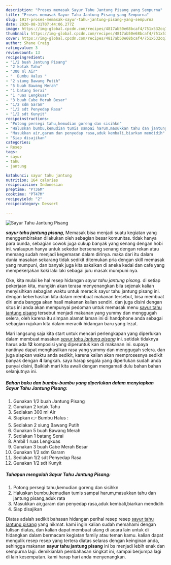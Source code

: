 ```yaml
---
description: "Proses memasak Sayur Tahu Jantung Pisang yang Sempurna"
title: "Proses memasak Sayur Tahu Jantung Pisang yang Sempurna"
slug: 1917-proses-memasak-sayur-tahu-jantung-pisang-yang-sempurna
date: 2020-08-31T07:44:06.277Z
image: https://img-global.cpcdn.com/recipes/4817ab50e68bcaf4/751x532cq70/sayur-tahu-jantung-pisang-foto-resep-utama.jpg
thumbnail: https://img-global.cpcdn.com/recipes/4817ab50e68bcaf4/751x532cq70/sayur-tahu-jantung-pisang-foto-resep-utama.jpg
cover: https://img-global.cpcdn.com/recipes/4817ab50e68bcaf4/751x532cq70/sayur-tahu-jantung-pisang-foto-resep-utama.jpg
author: Shane Craig
ratingvalue: 3
reviewcount: 13
recipeingredient:
- "1/2 buah Jantung Pisang"
- "2 kotak Tahu"
- "300 ml Air"
- "  Bumbu Halus "
- "2 siung Bawang Putih"
- "5 buah Bawang Merah"
- "1 batang Serai"
- "1 ruas Lengkuas"
- "3 buah Cabe Merah Besar"
- "1/2 sdm Garam"
- "1/2 sdt Penyedap Rasa"
- "1/2 sdt Kunyit"
recipeinstructions:
- "Potong persegi tahu,kemudian goreng dan sisihkn"
- "Haluskan bumbu,kemudian tumis sampai harum,masukkan tahu dan jantung pisang,aduk rata"
- "Masukkan air,garam dan penyedap rasa,aduk kembali,biarkan mendidih"
- "Siap disajikan"
categories:
- Resep
tags:
- sayur
- tahu
- jantung

katakunci: sayur tahu jantung 
nutrition: 164 calories
recipecuisine: Indonesian
preptime: "PT36M"
cooktime: "PT47M"
recipeyield: "2"
recipecategory: Dessert

---
```



![Sayur Tahu Jantung Pisang](https://img-global.cpcdn.com/recipes/4817ab50e68bcaf4/751x532cq70/sayur-tahu-jantung-pisang-foto-resep-utama.jpg)

<b><i>sayur tahu jantung pisang</i></b>, Memasak bisa menjadi suatu kegiatan yang menggembirakan dilakukan oleh sebagian besar komunitas. tidak hanya para bunda, sebagian cowok juga cukup banyak yang senang dengan hobi ini. walaupun hanya untuk sekedar bersenang senang dengan rekan atau memang sudah menjadi kegemaran dalam dirinya. maka dari itu dalam dunia masakan sekarang tidak sedikit ditemukan pria dengan skill memasak yang mumpuni, dan banyak juga kita saksikan di aneka kedai dan cafe yang mempekerjakan koki laki laki sebagai juru masak mumpuni nya.

Oke, kita mulai ke hal resep hidangan <i>sayur tahu jantung pisang</i>. di setiap pekerjaan kita, mungkin akan terasa menyenangkan bila sejenak kalian menyisihkan sebagian waktu untuk meracik sayur tahu jantung pisang ini. dengan keberhasilan kita dalam membuat makanan tersebut, bisa membuat diri anda bangga akan hasil makanan kalian sendiri. dan juga disini dengan situs ini anda akan mempunyai pedoman untuk memasak menu <u>sayur tahu jantung pisang</u> tersebut menjadi makanan yang yummy dan menggugah selera, oleh karena itu simpan alamat laman ini di handphone anda sebagai sebagian rujukan kita dalam meracik hidangan baru yang lezat.




Mari langsung saja kita start untuk mencari perlengkapan yang diperlukan dalam membuat masakan <u><i>sayur tahu jantung pisang</i></u> ini. setidak tidaknya harus ada <b>12</b> komposisi yang diperuntuk kan di makanan ini. supaya nantinya dapat menghasilkan rasa yang yummy dan menggugah selera. dan juga siapkan waktu anda sedikit, karena kalian akan memprosesnya sedikit banyak dengan <b>4</b> langkah. saya harap segala yang diperlukan sudah anda punyai disini, Baiklah mari kita awali dengan mengamati dulu bahan bahan selanjutnya ini.

<!--inarticleads1-->

##### Bahan baku dan bumbu-bumbu yang diperlukan dalam menyiapkan Sayur Tahu Jantung Pisang:

1. Gunakan 1/2 buah Jantung Pisang
1. Gunakan 2 kotak Tahu
1. Sediakan 300 ml Air
1. Siapkan  👉 Bumbu Halus :
1. Sediakan 2 siung Bawang Putih
1. Gunakan 5 buah Bawang Merah
1. Sediakan 1 batang Serai
1. Ambil 1 ruas Lengkuas
1. Gunakan 3 buah Cabe Merah Besar
1. Gunakan 1/2 sdm Garam
1. Sediakan 1/2 sdt Penyedap Rasa
1. Gunakan 1/2 sdt Kunyit




<!--inarticleads2-->

##### Tahapan mengolah Sayur Tahu Jantung Pisang:

1. Potong persegi tahu,kemudian goreng dan sisihkn
1. Haluskan bumbu,kemudian tumis sampai harum,masukkan tahu dan jantung pisang,aduk rata
1. Masukkan air,garam dan penyedap rasa,aduk kembali,biarkan mendidih
1. Siap disajikan




Diatas adalah sedikit bahasan hidangan perihal resep resep <u>sayur tahu jantung pisang</u> yang nikmat. kami ingin kalian sudah memahami dengan tulisan diatas, dan kalian dapat membuat ulang di acara lain untuk di hidangkan dalam bermacam kegiatan family atau teman kamu. kalian dapat mengulik resep resep yang tertera diatas selaras dengan keinginan anda, sehingga makanan <b>sayur tahu jantung pisang</b> ini bs menjadi lebih enak dan sempurna lagi. demikianlah pembahasan singkat ini, sampai berjumpa lagi di lain kesempatan. kami harap hari anda menyenangkan.
